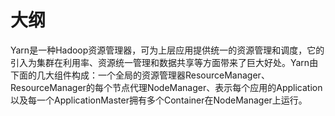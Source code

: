 # 大纲

Yarn是一种Hadoop资源管理器，可为上层应用提供统一的资源管理和调度，它的引入为集群在利用率、资源统一管理和数据共享等方面带来了巨大好处。Yarn由下面的几大组件构成：一个全局的资源管理器ResourceManager、ResourceManager的每个节点代理NodeManager、表示每个应用的Application以及每一个ApplicationMaster拥有多个Container在NodeManager上运行。